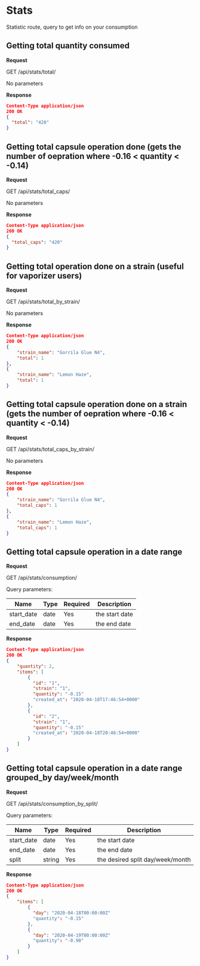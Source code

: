 # Stats
Statistic route, query to get info on your consumption

## Getting total quantity consumed

**Request**

GET /api/stats/total/

No parameters

**Response**

```json
Content-Type application/json
200 OK 
{
  "total": "420"
}
```

## Getting total capsule operation done (gets the number of oepration where -0.16 < quantity < -0.14)

**Request**

GET /api/stats/total_caps/

No parameters

**Response**

```json
Content-Type application/json
200 OK 
{
  "total_caps": "420"
}
```
## Getting total operation done on a strain (useful for vaporizer users)

**Request**

GET /api/stats/total\_by\_strain/

No parameters

**Response**

```json
Content-Type application/json
200 OK 
{
	"strain_name": "Gorrila Glue N4",
	"total": 1
},
{
	"strain_name": "Lemon Haze",
	"total": 1
}
```
## Getting total capsule operation done on a strain (gets the number of oepration where -0.16 < quantity < -0.14)

**Request**

GET /api/stats/total\_caps\_by\_strain/

No parameters

**Response**

```json
Content-Type application/json
200 OK 
{
	"strain_name": "Gorrila Glue N4",
	"total_caps": 1
},
{
	"strain_name": "Lemon Haze",
	"total_caps": 1
}
```

## Getting total capsule operation in a date range

**Request**

GET /api/stats/consumption/

Query parameters:

Name       | Type   | Required | Description
-----------|--------|----------|------------
start_date | date   | Yes      | the start date 
end_date   | date   | Yes      | the end date

**Response**
```json
Content-Type application/json
200 OK 
{
	"quantity": 2,
	"items": [
		{
		  "id": "1",
		  "strain": "1",
		  "quantity": "-0.15"
		  "created_at": "2020-04-18T17:46:54+0000"
		},
		{
		  "id": "2",
		  "strain": "1",
		  "quantity": "-0.15"
		  "created_at": "2020-04-18T20:46:54+0000"
		}
	]
}
```

## Getting total capsule operation in a date range grouped_by day/week/month
**Request**

GET /api/stats/consumption_by_split/

Query parameters:

Name       | Type   | Required | Description
-----------|--------|----------|------------
start_date | date   | Yes      | the start date 
end_date   | date   | Yes      | the end date
split      | string | Yes      | the desired split day/week/month 

**Response**
```json
Content-Type application/json
200 OK 
{
	"items": [
		{
		  "day": "2020-04-18T00:00:00Z"
		  "quantity": "-0.15"
		},
		{
		  "day": "2020-04-19T00:00:00Z"
		  "quantity": "-0.90"
		}
	]
}
```
